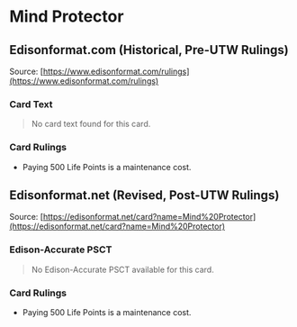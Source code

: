 # Mind Protector

## Edisonformat.com (Historical, Pre-UTW Rulings)

Source: [https://www.edisonformat.com/rulings](https://www.edisonformat.com/rulings)

### Card Text

> No card text found for this card.

### Card Rulings

*   Paying 500 Life Points is a maintenance cost.

## Edisonformat.net (Revised, Post-UTW Rulings)

Source: [https://edisonformat.net/card?name=Mind%20Protector](https://edisonformat.net/card?name=Mind%20Protector)

### Edison-Accurate PSCT

> No Edison-Accurate PSCT available for this card.

### Card Rulings

*   Paying 500 Life Points is a maintenance cost.
            